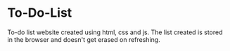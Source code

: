 # To-Do-List
To-do list website created using html, css and js. The list created is  stored in the browser and doesn't get erased on refreshing.
